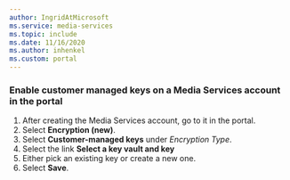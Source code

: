 ```yaml
---
author: IngridAtMicrosoft
ms.service: media-services 
ms.topic: include
ms.date: 11/16/2020
ms.author: inhenkel
ms.custom: portal
---
```


<!--Enable customer managed keys on a Media Services account-->

### Enable customer managed keys on a Media Services account in the portal

1. After creating the Media Services account, go to it in the portal.
1. Select  **Encryption (new)**.
1. Select **Customer-managed keys** under *Encryption Type*.
1. Select the link **Select a key vault and key**
1. Either pick an existing key or create a new one.
1. Select **Save**.
